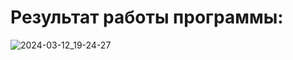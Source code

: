 # Результат работы программы:
![2024-03-12_19-24-27](https://github.com/vantedi/rvi_practice_1/assets/82594287/68f8d047-403b-4c64-bf21-e648ded9bbf6)
